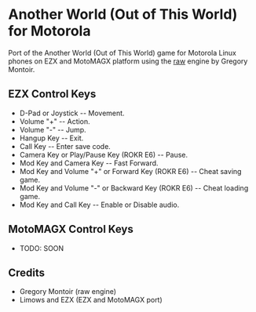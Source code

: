 Another World (Out of This World) for Motorola
==============================================

Port of the Another World (Out of This World) game for Motorola Linux phones on EZX and MotoMAGX platform using the [raw](https://github.com/cyxx/rawgl/tree/raw) engine by Gregory Montoir.

<!-- TODO: Put photos or screenshot here. -->

## EZX Control Keys

* D-Pad or Joystick -- Movement.
* Volume "+" -- Action.
* Volume "-" -- Jump.
* Hangup Key -- Exit.
* Call Key -- Enter save code.
* Camera Key or Play/Pause Key (ROKR E6) -- Pause.
* Mod Key and Camera Key -- Fast Forward.
* Mod Key and Volume "+" or Forward Key (ROKR E6) -- Cheat saving game.
* Mod Key and Volume "-" or Backward Key (ROKR E6) -- Cheat loading game.
* Mod Key and Call Key -- Enable or Disable audio.

## MotoMAGX Control Keys

* TODO: SOON

## Credits

* Gregory Montoir (raw engine)
* Limows and EZX (EZX and MotoMAGX port)
